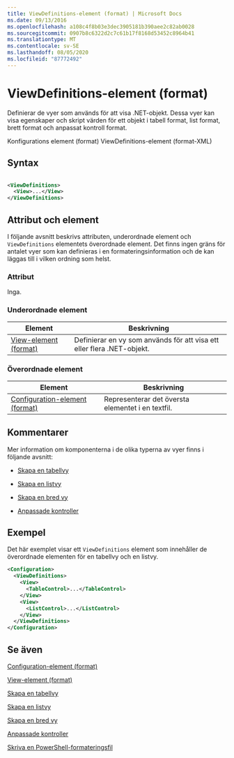 ```yaml
---
title: ViewDefinitions-element (format) | Microsoft Docs
ms.date: 09/13/2016
ms.openlocfilehash: a108c4f8b03e3dec3905181b390aee2c82ab0028
ms.sourcegitcommit: 0907b8c6322d2c7c61b17f8168d53452c8964b41
ms.translationtype: MT
ms.contentlocale: sv-SE
ms.lasthandoff: 08/05/2020
ms.locfileid: "87772492"
---
```

# <a name="viewdefinitions-element-format"></a>ViewDefinitions-element (format)

Definierar de vyer som används för att visa .NET-objekt. Dessa vyer kan visa egenskaper och skript värden för ett objekt i tabell format, list format, brett format och anpassat kontroll format.

Konfigurations element (format) ViewDefinitions-element (format-XML)

## <a name="syntax"></a>Syntax

```xml

<ViewDefinitions>
  <View>...</View>
</ViewDefinitions>
```

## <a name="attributes-and-elements"></a>Attribut och element

I följande avsnitt beskrivs attributen, underordnade element och `ViewDefinitions` elementets överordnade element. Det finns ingen gräns för antalet vyer som kan definieras i en formateringsinformation och de kan läggas till i vilken ordning som helst.

### <a name="attributes"></a>Attribut

Inga.

### <a name="child-elements"></a>Underordnade element

|Element|Beskrivning|
|-------------|-----------------|
|[View-element (format)](./view-element-format.md)|Definierar en vy som används för att visa ett eller flera .NET-objekt.|

### <a name="parent-elements"></a>Överordnade element

|Element|Beskrivning|
|-------------|-----------------|
|[Configuration-element (format)](./configuration-element-format.md)|Representerar det översta elementet i en textfil.|

## <a name="remarks"></a>Kommentarer

Mer information om komponenterna i de olika typerna av vyer finns i följande avsnitt:

- [Skapa en tabellvy](./creating-a-table-view.md)

- [Skapa en listvy](./creating-a-list-view.md)

- [Skapa en bred vy](./creating-a-wide-view.md)

- [Anpassade kontroller](./creating-custom-controls.md)

## <a name="example"></a>Exempel

Det här exemplet visar ett `ViewDefinitions` element som innehåller de överordnade elementen för en tabellvy och en listvy.

```xml
<Configuration>
  <ViewDefinitions>
    <View>
      <TableControl>...</TableControl>
    </View>
    <View>
      <ListControl>...</ListControl>
    </View>
  </ViewDefinitions>
</Configuration>
```

## <a name="see-also"></a>Se även

[Configuration-element (format)](./configuration-element-format.md)

[View-element (format)](./view-element-format.md)

[Skapa en tabellvy](./creating-a-table-view.md)

[Skapa en listvy](./creating-a-list-view.md)

[Skapa en bred vy](./creating-a-wide-view.md)

[Anpassade kontroller](./creating-custom-controls.md)

[Skriva en PowerShell-formateringsfil](./writing-a-powershell-formatting-file.md)
